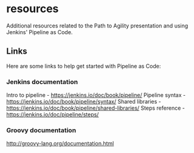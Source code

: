 # resources
Additional resources related to the Path to Agility presentation and using Jenkins' Pipeline as Code.

## Links
Here are some links to help get started with Pipeline as Code:

### Jenkins documentation
Intro to pipeline - https://jenkins.io/doc/book/pipeline/
Pipeline syntax - https://jenkins.io/doc/book/pipeline/syntax/
Shared libraries - https://jenkins.io/doc/book/pipeline/shared-libraries/
Steps reference - https://jenkins.io/doc/pipeline/steps/

### Groovy documentation
http://groovy-lang.org/documentation.html

